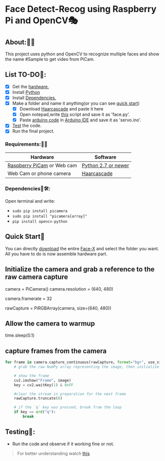 # Face Detect-Recog using Raspberry Pi and OpenCV🎭

## About:🤔💭

This project uses python and OpenCV to recognize multiple faces and show the name #Sample to get video from PiCam.

## List TO-DO📄:

- [x] Get the [hardware.](https://github.com/smriti1313/Face-X/blob/master/Tracking%20using%20python%20and%20arduino/README.md#requirements)
- [x] Install [Python](https://www.howtogeek.com/197947/how-to-install-python-on-windows/)
- [x] Install [Dependencies.](https://github.com/smriti1313/Face-X/blob/master/Tracking%20using%20python%20and%20arduino/README.md#dependencies)
- [x] Make a folder and name it anything(or you can see [quick start](https://github.com/smriti1313/Face-X/blob/master/Tracking%20using%20python%20and%20arduino/README.md#quick-start))
    - [x] Download [Haarcascade](https://github.com/opencv/opencv/blob/master/data/haarcascades/haarcascade_frontalface_default.xml) and paste it here
    - [x] Open notepad,write [this](https://github.com/smriti1313/Face-X/blob/master/Tracking%20using%20python%20and%20arduino/face.py) script and save it as 'face.py'.
    - [x] Paste [arduino code](https://github.com/smriti1313/Face-X/blob/master/Tracking%20using%20python%20and%20arduino/servo.ino) in [Arduino IDE](https://www.arduino.cc/en/guide/windows) and save it as 'servo.ino'.
- [x] [Test](https://github.com/smriti1313/Face-X/blob/master/Tracking%20using%20python%20and%20arduino/README.md#testing) the code.
- [x] Run the final project.

### Requirements:🧱🧱

|Hardware|Software|
|----|-----|
|[Raspberry PiCam](https://www.raspberrypi.org/products/camera-module-v2/) or Web cam|[Python 2.7 or newer](https://www.howtogeek.com/197947/how-to-install-python-on-windows/)|
|Web Cam or phone camera|[Haarcascade](https://github.com/opencv/opencv/blob/master/data/haarcascades/haarcascade_frontalface_default.xml)|



### Dependencies🔧🛠:
Open terminal and write:
* `sudo pip install picamera`
* `sudo pip install "picamera[array]"`
* `pip install opencv-python`


## Quick Start📘
You can directly [download](https://www.wikihow.com/Download-a-GitHub-Folder) the entire [Face-X](https://github.com/akshitagupta15june/Face-X) and select the folder you want. All you have to do is now assemble hardware part.

## Initialize the camera and grab a reference to the raw camera capture

camera = PiCamera() camera.resolution = (640, 480) 

camera.framerate = 32 

rawCapture = PiRGBArray(camera, size=(640, 480))

## Allow the camera to warmup

time.sleep(0.1)

## capture frames from the camera
```py
for frame in camera.capture_continuous(rawCapture, format="bgr", use_video_port=True): 
    # grab the raw NumPy array representing the image, then initialize the timestamp and occupied/unoccupied text image = frame.array

    # show the frame
    cv2.imshow("Frame", image)
    key = cv2.waitKey(1) & 0xFF

    #clear the stream in preparation for the next frame
    rawCapture.truncate(0)

    # if the `q` key was pressed, break from the loop
    if key == ord("q"):
        break
```
## Testing🧰:

- Run the code and observe if it working fine or not.

>For better understanding watch [this](https://www.youtube.com/watch?v=Fggavxx-Kds)
